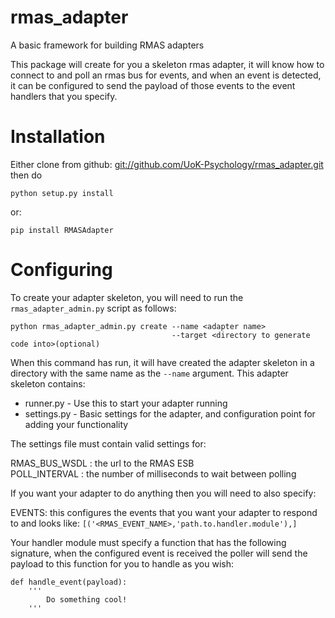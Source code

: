rmas_adapter
============

A basic framework for building RMAS adapters

This package will create for you a skeleton rmas adapter, it will know how to connect to
and poll an rmas bus for events, and when an event is detected, it can be configured to
send the payload of those events to the event handlers that you specify.

Installation
============

Either clone from github: [git://github.com/UoK-Psychology/rmas_adapter.git](git://github.com/UoK-Psychology/rmas_adapter.git) then do 

`python setup.py install`

or:

`pip install RMASAdapter`

Configuring
===========

To create your adapter skeleton, you will need to run the `rmas_adapter_admin.py` script
as follows:

```
python rmas_adapter_admin.py create --name <adapter name> 
									--target <directory to generate code into>(optional)
```


When this command has run, it will have created the adapter skeleton in a directory with the
same name as the `--name` argument. This adapter skeleton contains:

* runner.py - Use this to start your adapter running
* settings.py - Basic settings for the adapter, and configuration point for adding your functionality

The settings file must contain valid settings for:

RMAS\_BUS\_WSDL : the url to the RMAS ESB  
POLL\_INTERVAL : the number of milliseconds to wait between polling

If you want your adapter to do anything then you will need to also specify:

EVENTS: this configures the events that you want your adapter to respond to and  looks like:
`[('<RMAS_EVENT_NAME>,'path.to.handler.module'),]`

Your handler module must specify a function that has the following signature, when the configured event is received the poller will send the payload to this function for you to handle as you wish:

```
def handle_event(payload):
	'''
		Do something cool!
	'''
```